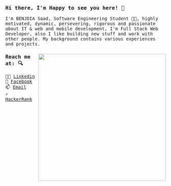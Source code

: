 ### <samp>Hi there, I'm Happy to see you here! 👋 </samp>

<samp>
I'm BENJDIA Saad, Software Engineering Student 👨‍🎓, highly motivated, dynamic, persevering, rigorous and passionate about IT & web and mobile development, I'm Full Stack Web Developer, also I like building new stuff and work with other people. My background contains various experiences and projects.

<p>
 <a href="https://blog.stephenajulu.com/"><img width="400" align='right' src="https://github-readme-stats.vercel.app/api?username=benjdiasaad&show_icons=true&hide_border=true"></a>
</p>

### Reach me at: 🔍

👨‍💼 [Linkedin](https://www.linkedin.com/in/saadbenjdia/)<br>
💬 [Facebook](https://www.facebook.com/profile.php?id=100018258616268)<br>
📫 [Email](mailto:benjdiasaad97@gmail.com) <br>
⚡ [HackerRank](https://www.hackerrank.com/benjdiasaad97?hr_r=1)

</smap>
